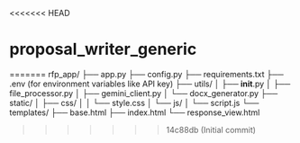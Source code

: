<<<<<<< HEAD
# proposal_writer_generic
=======
rfp_app/
├── app.py
├── config.py
├── requirements.txt
├── .env  (for environment variables like API key)
├── utils/
│   ├── __init__.py
│   ├── file_processor.py
│   ├── gemini_client.py
│   └── docx_generator.py
├── static/
│   ├── css/
│   │   └── style.css
│   └── js/
│       └── script.js
└── templates/
    ├── base.html
    ├── index.html
    └── response_view.html
>>>>>>> 14c88db (Initial commit)
